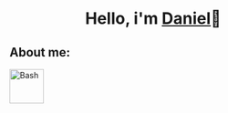 <H1 align="center"> Hello, i'm <a href="https://github.com/Dgarridoo">Daniel</a>👋</h1>

<h2>About me:</h2>


<img src="https://img.shields.io/badge/Bash-orange?logo=gnu-bash&logoColor=white" alt="Bash" width="60">

